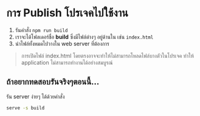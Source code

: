 
# การ Publish โปรเจคไปใช้งาน 

1. รันคำสั่ง `npm run build` 
2. เราจะได้โฟลเดอร์ชื่อ **build** ซึ่งมีไฟล์ต่างๆ อยู่ด้านใน เช่น `index.html`
3. นำไฟล์ทั้งหมดไปวางใน web server ที่ต้องการ

> การเปิดไฟล์ index.html โดยตรงอาจจะทำให้ไม่สามารถโหลดไฟล์บางตัวในโปรเจค ทำให้ application ไม่สามารถทำงานได้อย่างสมบูรณ์ 

## ถ้าอยากทดสอบรันจริงๆตอนนี้...

รัน server ง่ายๆ ได้ด้วยคำสั่ง 

```bash
serve -s build
```
